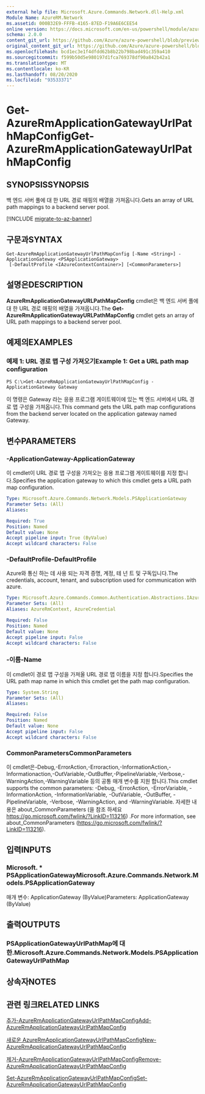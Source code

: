 ```yaml
---
external help file: Microsoft.Azure.Commands.Network.dll-Help.xml
Module Name: AzureRM.Network
ms.assetid: 000B32E9-FFFB-4165-87ED-F19A6E6CEE54
online version: https://docs.microsoft.com/en-us/powershell/module/azurerm.network/get-azurermapplicationgatewayurlpathmapconfig
schema: 2.0.0
content_git_url: https://github.com/Azure/azure-powershell/blob/preview/src/ResourceManager/Network/Commands.Network/help/Get-AzureRmApplicationGatewayUrlPathMapConfig.md
original_content_git_url: https://github.com/Azure/azure-powershell/blob/preview/src/ResourceManager/Network/Commands.Network/help/Get-AzureRmApplicationGatewayUrlPathMapConfig.md
ms.openlocfilehash: bcd1ec3e1f4dfdd62b8b22b798bad491c359a410
ms.sourcegitcommit: f599b50d5e980197d1fca769378df90a842b42a1
ms.translationtype: MT
ms.contentlocale: ko-KR
ms.lasthandoff: 08/20/2020
ms.locfileid: "93533371"
---
```

# <span data-ttu-id="86f55-101">Get-AzureRmApplicationGatewayUrlPathMapConfig</span><span class="sxs-lookup"><span data-stu-id="86f55-101">Get-AzureRmApplicationGatewayUrlPathMapConfig</span></span>

## <span data-ttu-id="86f55-102">SYNOPSIS</span><span class="sxs-lookup"><span data-stu-id="86f55-102">SYNOPSIS</span></span>
<span data-ttu-id="86f55-103">백 엔드 서버 풀에 대 한 URL 경로 매핑의 배열을 가져옵니다.</span><span class="sxs-lookup"><span data-stu-id="86f55-103">Gets an array of URL path mappings to a backend server pool.</span></span>

[!INCLUDE [migrate-to-az-banner](../../includes/migrate-to-az-banner.md)]

## <span data-ttu-id="86f55-104">구문과</span><span class="sxs-lookup"><span data-stu-id="86f55-104">SYNTAX</span></span>

```
Get-AzureRmApplicationGatewayUrlPathMapConfig [-Name <String>] -ApplicationGateway <PSApplicationGateway>
 [-DefaultProfile <IAzureContextContainer>] [<CommonParameters>]
```

## <span data-ttu-id="86f55-105">설명은</span><span class="sxs-lookup"><span data-stu-id="86f55-105">DESCRIPTION</span></span>
<span data-ttu-id="86f55-106">**AzureRmApplicationGatewayURLPathMapConfig** cmdlet은 백 엔드 서버 풀에 대 한 URL 경로 매핑의 배열을 가져옵니다.</span><span class="sxs-lookup"><span data-stu-id="86f55-106">The **Get-AzureRmApplicationGatewayURLPathMapConfig** cmdlet gets an array of URL path mappings to a backend server pool.</span></span>

## <span data-ttu-id="86f55-107">예제의</span><span class="sxs-lookup"><span data-stu-id="86f55-107">EXAMPLES</span></span>

### <span data-ttu-id="86f55-108">예제 1: URL 경로 맵 구성 가져오기</span><span class="sxs-lookup"><span data-stu-id="86f55-108">Example 1: Get a URL path map configuration</span></span>
```
PS C:\>Get-AzureRmApplicationGatewayUrlPathMapConfig -ApplicationGateway Gateway
```

<span data-ttu-id="86f55-109">이 명령은 Gateway 라는 응용 프로그램 게이트웨이에 있는 백 엔드 서버에서 URL 경로 맵 구성을 가져옵니다.</span><span class="sxs-lookup"><span data-stu-id="86f55-109">This command gets the URL path map configurations from the backend server located on the application gateway named Gateway.</span></span>

## <span data-ttu-id="86f55-110">변수</span><span class="sxs-lookup"><span data-stu-id="86f55-110">PARAMETERS</span></span>

### <span data-ttu-id="86f55-111">-ApplicationGateway</span><span class="sxs-lookup"><span data-stu-id="86f55-111">-ApplicationGateway</span></span>
<span data-ttu-id="86f55-112">이 cmdlet이 URL 경로 맵 구성을 가져오는 응용 프로그램 게이트웨이를 지정 합니다.</span><span class="sxs-lookup"><span data-stu-id="86f55-112">Specifies the application gateway to which this cmdlet gets a URL path map configuration.</span></span>

```yaml
Type: Microsoft.Azure.Commands.Network.Models.PSApplicationGateway
Parameter Sets: (All)
Aliases:

Required: True
Position: Named
Default value: None
Accept pipeline input: True (ByValue)
Accept wildcard characters: False
```

### <span data-ttu-id="86f55-113">-DefaultProfile</span><span class="sxs-lookup"><span data-stu-id="86f55-113">-DefaultProfile</span></span>
<span data-ttu-id="86f55-114">Azure와 통신 하는 데 사용 되는 자격 증명, 계정, 테 넌 트 및 구독입니다.</span><span class="sxs-lookup"><span data-stu-id="86f55-114">The credentials, account, tenant, and subscription used for communication with azure.</span></span>

```yaml
Type: Microsoft.Azure.Commands.Common.Authentication.Abstractions.IAzureContextContainer
Parameter Sets: (All)
Aliases: AzureRmContext, AzureCredential

Required: False
Position: Named
Default value: None
Accept pipeline input: False
Accept wildcard characters: False
```

### <span data-ttu-id="86f55-115">-이름</span><span class="sxs-lookup"><span data-stu-id="86f55-115">-Name</span></span>
<span data-ttu-id="86f55-116">이 cmdlet이 경로 맵 구성을 가져올 URL 경로 맵 이름을 지정 합니다.</span><span class="sxs-lookup"><span data-stu-id="86f55-116">Specifies the URL path map name in which this cmdlet get the path map configuration.</span></span>

```yaml
Type: System.String
Parameter Sets: (All)
Aliases:

Required: False
Position: Named
Default value: None
Accept pipeline input: False
Accept wildcard characters: False
```

### <span data-ttu-id="86f55-117">CommonParameters</span><span class="sxs-lookup"><span data-stu-id="86f55-117">CommonParameters</span></span>
<span data-ttu-id="86f55-118">이 cmdlet은-Debug,-ErrorAction,-Erroraction,-InformationAction,-Informationaction,-OutVariable,-OutBuffer,-PipelineVariable,-Verbose,-WarningAction,-WarningVariable 등의 공통 매개 변수를 지원 합니다.</span><span class="sxs-lookup"><span data-stu-id="86f55-118">This cmdlet supports the common parameters: -Debug, -ErrorAction, -ErrorVariable, -InformationAction, -InformationVariable, -OutVariable, -OutBuffer, -PipelineVariable, -Verbose, -WarningAction, and -WarningVariable.</span></span> <span data-ttu-id="86f55-119">자세한 내용은 about_CommonParameters (을 참조 하세요 https://go.microsoft.com/fwlink/?LinkID=113216) .</span><span class="sxs-lookup"><span data-stu-id="86f55-119">For more information, see about_CommonParameters (https://go.microsoft.com/fwlink/?LinkID=113216).</span></span>

## <span data-ttu-id="86f55-120">입력</span><span class="sxs-lookup"><span data-stu-id="86f55-120">INPUTS</span></span>

### <span data-ttu-id="86f55-121">Microsoft. \* PSApplicationGateway</span><span class="sxs-lookup"><span data-stu-id="86f55-121">Microsoft.Azure.Commands.Network.Models.PSApplicationGateway</span></span>
<span data-ttu-id="86f55-122">매개 변수: ApplicationGateway (ByValue)</span><span class="sxs-lookup"><span data-stu-id="86f55-122">Parameters: ApplicationGateway (ByValue)</span></span>

## <span data-ttu-id="86f55-123">출력</span><span class="sxs-lookup"><span data-stu-id="86f55-123">OUTPUTS</span></span>

### <span data-ttu-id="86f55-124">PSApplicationGatewayUrlPathMap에 대 한.</span><span class="sxs-lookup"><span data-stu-id="86f55-124">Microsoft.Azure.Commands.Network.Models.PSApplicationGatewayUrlPathMap</span></span>

## <span data-ttu-id="86f55-125">상속자</span><span class="sxs-lookup"><span data-stu-id="86f55-125">NOTES</span></span>

## <span data-ttu-id="86f55-126">관련 링크</span><span class="sxs-lookup"><span data-stu-id="86f55-126">RELATED LINKS</span></span>

[<span data-ttu-id="86f55-127">추가-AzureRmApplicationGatewayUrlPathMapConfig</span><span class="sxs-lookup"><span data-stu-id="86f55-127">Add-AzureRmApplicationGatewayUrlPathMapConfig</span></span>](./Add-AzureRmApplicationGatewayUrlPathMapConfig.md)

[<span data-ttu-id="86f55-128">새로운 AzureRmApplicationGatewayUrlPathMapConfig</span><span class="sxs-lookup"><span data-stu-id="86f55-128">New-AzureRmApplicationGatewayUrlPathMapConfig</span></span>](./New-AzureRmApplicationGatewayUrlPathMapConfig.md)

[<span data-ttu-id="86f55-129">제거-AzureRmApplicationGatewayUrlPathMapConfig</span><span class="sxs-lookup"><span data-stu-id="86f55-129">Remove-AzureRmApplicationGatewayUrlPathMapConfig</span></span>](./Remove-AzureRmApplicationGatewayUrlPathMapConfig.md)

[<span data-ttu-id="86f55-130">Set-AzureRmApplicationGatewayUrlPathMapConfig</span><span class="sxs-lookup"><span data-stu-id="86f55-130">Set-AzureRmApplicationGatewayUrlPathMapConfig</span></span>](./Set-AzureRmApplicationGatewayUrlPathMapConfig.md)


